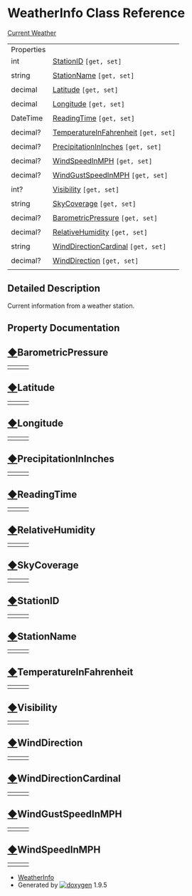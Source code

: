 # WeatherInfo Class Reference

[Current Weather](group___weather.html)

|  |  |
| --- | --- |
| Properties | |
| int | [StationID](class_weather_info.html#a15ab38c8d8e5a891fe11f58206bbd497) `[get, set]` |
|  | |
| string | [StationName](class_weather_info.html#a7868a8a8049684ea0037744fb99fb687) `[get, set]` |
|  | |
| decimal | [Latitude](class_weather_info.html#a83f9dbeca437c41c86eaee79a6ce4214) `[get, set]` |
|  | |
| decimal | [Longitude](class_weather_info.html#aa4d2066c1fd86a4076f9fcf9a1e4335d) `[get, set]` |
|  | |
| DateTime | [ReadingTime](class_weather_info.html#a08be71b0efe78db940a2878850eeafc4) `[get, set]` |
|  | |
| decimal? | [TemperatureInFahrenheit](class_weather_info.html#a89f8692601dc0f483f0cba876d6880a3) `[get, set]` |
|  | |
| decimal? | [PrecipitationInInches](class_weather_info.html#a86ac889ac85b6357faf613ba43394fa3) `[get, set]` |
|  | |
| decimal? | [WindSpeedInMPH](class_weather_info.html#a233a5da688fc335b0f179fbcc3af43e5) `[get, set]` |
|  | |
| decimal? | [WindGustSpeedInMPH](class_weather_info.html#a9c724a02a656eec3f40c6b21c4346f2c) `[get, set]` |
|  | |
| int? | [Visibility](class_weather_info.html#a5ef4b739fbeadc86f822cc4d1a783781) `[get, set]` |
|  | |
| string | [SkyCoverage](class_weather_info.html#adfd231c057f8623c5a385ae4db06ccdb) `[get, set]` |
|  | |
| decimal? | [BarometricPressure](class_weather_info.html#a2ac8527381212c17ddc91ff31855d4ba) `[get, set]` |
|  | |
| decimal? | [RelativeHumidity](class_weather_info.html#ac3f283a35941940b1c14bd4071ea91ce) `[get, set]` |
|  | |
| string | [WindDirectionCardinal](class_weather_info.html#a9867850d90d2e143b1971834bf3aa991) `[get, set]` |
|  | |
| decimal? | [WindDirection](class_weather_info.html#af6349055eba52dd8a721cd8a58e6cf95) `[get, set]` |
|  | |

## Detailed Description

Current information from a weather station.

## Property Documentation

## [◆](#a2ac8527381212c17ddc91ff31855d4ba)BarometricPressure

|  |  |  |
| --- | --- | --- |
| |  | | --- | | decimal? WeatherInfo.BarometricPressure | | getset |

## [◆](#a83f9dbeca437c41c86eaee79a6ce4214)Latitude

|  |  |  |
| --- | --- | --- |
| |  | | --- | | decimal WeatherInfo.Latitude | | getset |

## [◆](#aa4d2066c1fd86a4076f9fcf9a1e4335d)Longitude

|  |  |  |
| --- | --- | --- |
| |  | | --- | | decimal WeatherInfo.Longitude | | getset |

## [◆](#a86ac889ac85b6357faf613ba43394fa3)PrecipitationInInches

|  |  |  |
| --- | --- | --- |
| |  | | --- | | decimal? WeatherInfo.PrecipitationInInches | | getset |

## [◆](#a08be71b0efe78db940a2878850eeafc4)ReadingTime

|  |  |  |
| --- | --- | --- |
| |  | | --- | | DateTime WeatherInfo.ReadingTime | | getset |

## [◆](#ac3f283a35941940b1c14bd4071ea91ce)RelativeHumidity

|  |  |  |
| --- | --- | --- |
| |  | | --- | | decimal? WeatherInfo.RelativeHumidity | | getset |

## [◆](#adfd231c057f8623c5a385ae4db06ccdb)SkyCoverage

|  |  |  |
| --- | --- | --- |
| |  | | --- | | string WeatherInfo.SkyCoverage | | getset |

## [◆](#a15ab38c8d8e5a891fe11f58206bbd497)StationID

|  |  |  |
| --- | --- | --- |
| |  | | --- | | int WeatherInfo.StationID | | getset |

## [◆](#a7868a8a8049684ea0037744fb99fb687)StationName

|  |  |  |
| --- | --- | --- |
| |  | | --- | | string WeatherInfo.StationName | | getset |

## [◆](#a89f8692601dc0f483f0cba876d6880a3)TemperatureInFahrenheit

|  |  |  |
| --- | --- | --- |
| |  | | --- | | decimal? WeatherInfo.TemperatureInFahrenheit | | getset |

## [◆](#a5ef4b739fbeadc86f822cc4d1a783781)Visibility

|  |  |  |
| --- | --- | --- |
| |  | | --- | | int? WeatherInfo.Visibility | | getset |

## [◆](#af6349055eba52dd8a721cd8a58e6cf95)WindDirection

|  |  |  |
| --- | --- | --- |
| |  | | --- | | decimal? WeatherInfo.WindDirection | | getset |

## [◆](#a9867850d90d2e143b1971834bf3aa991)WindDirectionCardinal

|  |  |  |
| --- | --- | --- |
| |  | | --- | | string WeatherInfo.WindDirectionCardinal | | getset |

## [◆](#a9c724a02a656eec3f40c6b21c4346f2c)WindGustSpeedInMPH

|  |  |  |
| --- | --- | --- |
| |  | | --- | | decimal? WeatherInfo.WindGustSpeedInMPH | | getset |

## [◆](#a233a5da688fc335b0f179fbcc3af43e5)WindSpeedInMPH

|  |  |  |
| --- | --- | --- |
| |  | | --- | | decimal? WeatherInfo.WindSpeedInMPH | | getset |

* [WeatherInfo](class_weather_info.html)
* Generated by [![doxygen](doxygen.svg)](https://www.doxygen.org/index.html) 1.9.5
